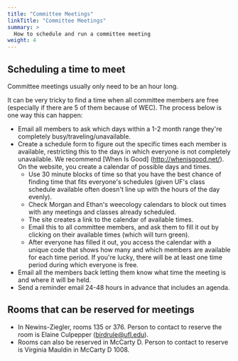 ```yaml
---
title: "Committee Meetings"
linkTitle: "Committee Meetings"
summary: >
  How to schedule and run a committee meeting
weight: 4
---
```


## Scheduling a time to meet

Committee meetings usually only need to be an hour long. 

It can be very tricky to find a time when all committee members are free (especially if there are 5 of them because of WEC). The process below is one way this can happen: 

* Email all members to ask which days within a 1-2 month range they're completely busy/traveling/unavailable. 
* Create a schedule form to figure out the specific times each member is available, restricting this to the days in which everyone is not completely unavailable. We recommend [When Is Good] (http://whenisgood.net/). On the website, you create a calendar of possible days and times.
  * Use 30 minute blocks of time so that you have the best chance of finding time that fits everyone's schedules (given UF's class schedule available often doesn't line up with the hours of the day evenly).
  * Check Morgan and Ethan's weecology calendars to block out times with any meetings and classes already scheduled.
  * The site creates a link to the calendar of available times.
  * Email this to all committee members, and ask them to fill it out by clicking on their available times (which will turn green).
  * After everyone has filled it out, you access the calendar with a unique code that shows how many and which members are available for each time period. If you're lucky, there will be at least one time period during which everyone is free.
* Email all the members back letting them know what time the meeting is and where it will be held. 
* Send a reminder email 24-48 hours in advance that includes an agenda. 

## Rooms that can be reserved for meetings

* In Newins-Ziegler, rooms 135 or 376. Person to contact to reserve the room is Elaine Culpepper (birdrule@ufl.edu). 
* Rooms can also be reserved in McCarty D. Person to contact to reserve is Virginia Mauldin in McCarty D 1008. 

